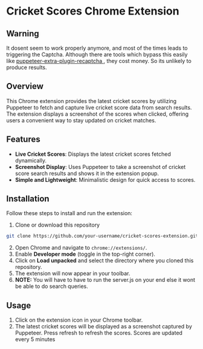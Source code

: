 # Cricket Scores Chrome Extension

## Warning
It dosent seem to work properly anymore, and most of the times leads to triggering the Captcha. Although there are tools which bypass this easily like [puppeteer-extra-plugin-recaptcha ](https://github.com/berstend/puppeteer-extra/tree/c5828dd01333b6dbb15d74e63d9b866b2b2ff2a6/packages/puppeteer-extra-plugin-recaptcha), they cost money. So its unlikely to produce results.

## Overview

This Chrome extension provides the latest cricket scores by utilizing Puppeteer to fetch and capture live cricket score data from search results. The extension displays a screenshot of the scores when clicked, offering users a convenient way to stay updated on cricket matches.

## Features

- **Live Cricket Scores**: Displays the latest cricket scores fetched dynamically.
- **Screenshot Display**: Uses Puppeteer to take a screenshot of cricket score search results and shows it in the extension popup.
- **Simple and Lightweight**: Minimalistic design for quick access to scores.


## Installation

Follow these steps to install and run the extension:

1. Clone or download this repository
``` bash
git clone https://github.com/your-username/cricket-scores-extension.git
```
2. Open Chrome and navigate to `chrome://extensions/`.
3. Enable **Developer mode** (toggle in the top-right corner).
4. Click on **Load unpacked** and select the directory where you cloned this repository.
5. The extension will now appear in your toolbar.
6. **NOTE:** You will have to have to run the server.js on your end else it wont be able to do search queries.

## Usage

1. Click on the extension icon in your Chrome toolbar.
2. The latest cricket scores will be displayed as a screenshot captured by Puppeteer. Press refresh to refresh the scores. Scores are updated every 5 minutes

